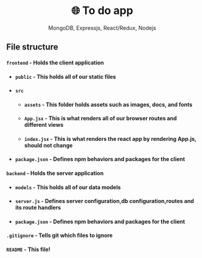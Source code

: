 <h1 align="center">
🌐 To do app
</h1>
<p align="center">
MongoDB, Expressjs, React/Redux, Nodejs
</p>

## File structure
#### `frontend` - Holds the client application
- #### `public` - This holds all of our static files
- #### `src`
    - #### `assets` - This folder holds assets such as images, docs, and fonts
    - #### `App.jsx` - This is what renders all of our browser routes and different views
    - #### `index.jsx` - This is what renders the react app by rendering App.js, should not change
- #### `package.json` - Defines npm behaviors and packages for the client
#### `backend` - Holds the server application
- #### `models` - This holds all of our data models
- #### `server.js` - Defines server configuration,db configuration,routes and its route handlers
- #### `package.json` - Defines npm behaviors and packages for the client
#### `.gitignore` - Tells git which files to ignore
#### `README` - This file!
